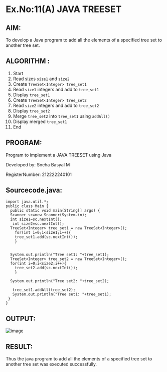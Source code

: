 # Ex.No:11(A)         JAVA TREESET
## AIM:
 To develop a Java program to add all the elements of a specified tree set to another tree set.


## ALGORITHM :

1. Start
2. Read sizes `size1` and `size2`
3. Create `TreeSet<Integer> tree_set1`
4. Read `size1` integers and add to `tree_set1`
5. Display `tree_set1`
6. Create `TreeSet<Integer> tree_set2`
7. Read `size2` integers and add to `tree_set2`
8. Display `tree_set2`
9. Merge `tree_set2` into `tree_set1` using `addAll()`
10. Display merged `tree_set1`
11. End


## PROGRAM:

Program to implement a JAVA TREESET using Java

Developed by: Sneha Basyal M

RegisterNumber: 212222240101 


## Sourcecode.java:
```
import java.util.*;
public class Main {
  public static void main(String[] args) {
  Scanner sc=new Scanner(System.in);
  int size1=sc.nextInt();
   int size2=sc.nextInt();
  TreeSet<Integer> tree_set1 = new TreeSet<Integer>();
    for(int i=0;i<size1;i++){
    tree_set1.add(sc.nextInt());
    }
  
  
  System.out.println("Tree set1: "+tree_set1);
  TreeSet<Integer> tree_set2 = new TreeSet<Integer>();
  for(int i=0;i<size2;i++){
    tree_set2.add(sc.nextInt());
    }
  
  System.out.println("Tree set2: "+tree_set2);
  
   tree_set1.addAll(tree_set2);
   System.out.println("Tree set1: "+tree_set1);
 }
}

```


## OUTPUT:
![image](https://github.com/user-attachments/assets/1cf72777-3bc9-4800-83f7-d6650596aeeb)



## RESULT:
Thus the java program to add all the elements of a specified tree set to another tree set was executed successfully.

